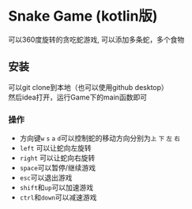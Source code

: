 # Snake Game (kotlin版)

可以360度旋转的贪吃蛇游戏, 可以添加多条蛇，多个食物

## 安装

可以git clone到本地（也可以使用github desktop）  
然后idea打开，运行Game下的main函数即可

### 操作

- 方向键`w` `s` `a` `d`可以控制蛇的移动方向分别为`上` `下` `左` `右`
- `left` 可以让蛇向左旋转
- `right` 可以让蛇向右旋转
- `space`可以暂停/继续游戏
- `esc`可以退出游戏
- `shift`和`up`可以加速游戏
- `ctrl`和`down`可以减速游戏


